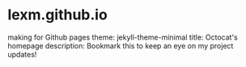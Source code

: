 # lexm.github.io
 making for Github pages
theme: jekyll-theme-minimal
title: Octocat's homepage
description: Bookmark this to keep an eye on my project updates!
